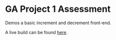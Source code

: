 # GA Project 1 Assessment

Demos a basic increment and decrement front-end.

A live build can be found [here](https://code.aaronishibashi.com/ga-project1-assessment/).
